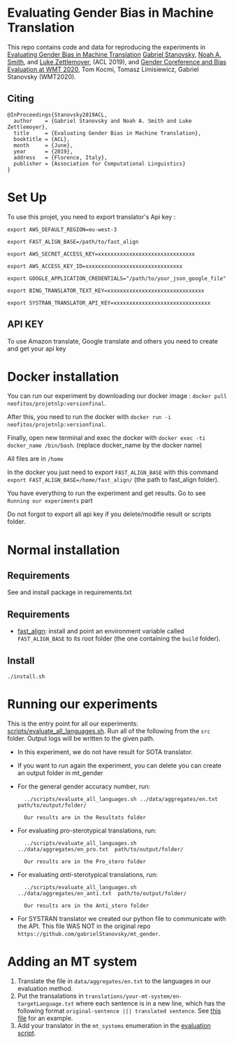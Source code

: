# Evaluating Gender Bias in Machine Translation

This repo contains code and data for reproducing the experiments in [Evaluating Gender Bias in Machine Translation](https://arxiv.org/abs/1906.00591) [Gabriel Stanovsky](https://gabrielstanovsky.github.io/), [Noah A. Smith](https://homes.cs.washington.edu/~nasmith/), and [Luke Zettlemoyer](https://www.cs.washington.edu/people/faculty/lsz), (ACL 2019), and [Gender Coreference and Bias Evaluation at WMT 2020](https://arxiv.org/pdf/2010.06018.pdf), Tom Kocmi, Tomasz Limisiewicz, Gabriel Stanovsky (WMT2020).

## Citing

```
@InProceedings{Stanovsky2019ACL,
  author    = {Gabriel Stanovsky and Noah A. Smith and Luke Zettlemoyer},
  title     = {Evaluating Gender Bias in Machine Translation},
  booktitle = {ACL},
  month     = {June},
  year      = {2019},
  address   = {Florence, Italy},
  publisher = {Association for Computational Linguistics}
}
```

# Set Up
To use this projet, you need to export translator's Api key :

`export AWS_DEFAULT_REGION=eu-west-3`

`export FAST_ALIGN_BASE=/path/to/fast_align`

`export AWS_SECRET_ACCESS_KEY=xxxxxxxxxxxxxxxxxxxxxxxxxxxxxxx`

`export AWS_ACCESS_KEY_ID=xxxxxxxxxxxxxxxxxxxxxxxxxxxxxxx`

`export GOOGLE_APPLICATION_CREDENTIALS="/path/to/your_json_google_file"`

`export BING_TRANSLATOR_TEXT_KEY=xxxxxxxxxxxxxxxxxxxxxxxxxxxxxxx`

`export SYSTRAN_TRANSLATOR_API_KEY=xxxxxxxxxxxxxxxxxxxxxxxxxxxxxxx`

## API KEY
To use Amazon translate, Google translate and others you need to create and get your api key

# Docker installation
You can run our experiment by downloading our docker image : `docker pull neofitos/projetnlp:versionfinal`.

After this, you need to run the docker with `docker run -i neofitos/projetnlp:versionfinal`.

Finally, open new terminal and exec the docker with `docker exec -ti docker_name /bin/bash`. (replace docker_name by the docker name)

All files are in `/home`

In the docker you just need to export `FAST_ALIGN_BASE` with this command `export FAST_ALIGN_BASE=/home/fast_align/` (the path to fast_align folder).

You have everything to run the experiment and get results. Go to see `Running our experiments` part 

Do not forgot to export all api key if you delete/modifie result or scripts folder.

# Normal installation

## Requirements
See and install package in requirements.txt

## Requirements
* [fast_align](https://github.com/clab/fast_align): install and point an environment variable called `FAST_ALIGN_BASE` to its root folder (the one containing the `build` folder).

## Install
`./install.sh`

# Running our experiments 
This is the entry point for all our experiments: [scripts/evaluate_all_languages.sh](scripts/evaluate_all_languages.sh).
Run all of the following from the  `src` folder. Output logs will be written to the given
path.

* In this experiment, we do not have result for SOTA translator.
* If you want to run again the experiment, you can delete you can create an output folder in mt_gender
* For the general gender accuracy number, run:

        ../scripts/evaluate_all_languages.sh ../data/aggregates/en.txt  path/to/output/folder/
        
        Our results are in the Resultats folder

* For evaluating *pro*-sterotypical translations, run:

        ../scripts/evaluate_all_languages.sh ../data/aggregates/en_pro.txt  path/to/output/folder/
        
        Our results are in the Pro_stero folder

* For evaluating *anti*-sterotypical translations, run:

        ../scripts/evaluate_all_languages.sh ../data/aggregates/en_anti.txt  path/to/output/folder/
        
        Our results are in the Anti_stero folder
        
* For SYSTRAN translator we created our python file to communicate with the API. This file WAS NOT in the original repo `https://github.com/gabrielStanovsky/mt_gender`.

# Adding an MT system
1. Translate the file in `data/aggregates/en.txt` to the languages in our evaluation method.
2. Put the transalations in `translations/your-mt-system/en-targetLanguage.txt` where each sentence is in a new line, which has the following format `original-sentence ||| translated sentence`. See [this file](translations/aws/en-fr.txt) for an example.
3. Add your translator in the `mt_systems` enumeration in the [evaluation script](scripts/evaluate_all_languages.sh).

